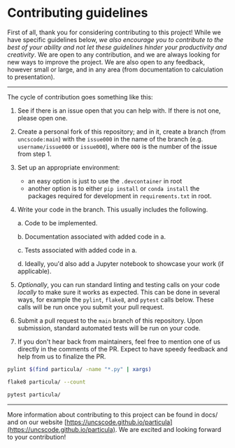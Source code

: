 # Contributing guidelines

First of all, thank you for considering contributing to this project!
While we have specific guidelines below, _we also encourage you to
contribute to the best of your ability and not let these guidelines
hinder your productivity and creativity_. We are open to any contribution,
and we are always looking for new ways to improve the project.
We are also open to any feedback, however small or large,
and in any area (from documentation to calculation to presentation).

---

The cycle of contribution goes something like this:

1. See if there is an issue open that you can help with.
If there is not one, please open one.

2. Create a personal fork of this repository;
and in it, create a branch (from `uncscode:main`)
with the `issue000` in the name of the branch
(e.g. `username/issue000` or `issue000`),
where `000` is the number of the issue from step 1.

3. Set up an appropriate environment:
    - an easy option is just to use the `.devcontainer` in root
    - another option is to either `pip install` or `conda install`
    the packages required for development in `requirements.txt` in root.

4. Write your code in the branch. This usually includes the following.

    a. Code to be implemented.

    b. Documentation associated with added code in a.

    c. Tests associated with added code in a.

    d. Ideally, you'd also add a Jupyter notebook to
    showcase your work (if applicable).

5. _Optionally_, you can run standard linting and testing calls
on your code _locally_ to make sure it works as expected.
This can be done in several ways,
for example the `pylint`, `flake8`, and `pytest` calls below.
These calls will be run once you submit your pull request.

6. Submit a pull request to the `main` branch of this repository.
Upon submission, standard automated tests will be run on your code.

7. If you don't hear back from maintainers,
feel free to mention one of us directly in the comments of the PR.
Expect to have speedy feedback and help from us to finalize the PR.

```bash
pylint $(find particula/ -name "*.py" | xargs)
```

```bash
flake8 particula/ --count
```

```bash
pytest particula/
```

---

More information about contributing to this project can be found in docs/ and on our website [https://uncscode.github.io/particula](https://uncscode.github.io/particula).
We are excited and looking forward to your contribution!
